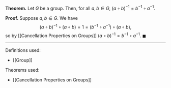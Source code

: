 **Theorem.** Let $G$ be a group. Then, for all $a,b\in G$, $(a\circ b)^{-1}=b^{-1}\circ a^{-1}$.

**Proof.** Suppose $a,b\in G$. We have $$(a\circ b)^{-1}\circ (a\circ b)=1=(b^{-1}\circ a^{-1})\circ(a\circ b),$$so by [[Cancellation Properties on Groups]] $(a\circ b)^{-1}=b^{-1}\circ a^{-1}$. $\blacksquare$
***
Definitions used:
- [[Group]]

Theorems used:
- [[Cancellation Properties on Groups]]
